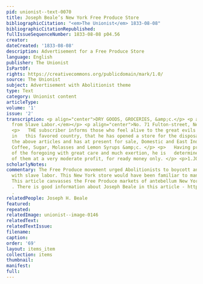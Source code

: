 ```yaml
---
pid: unionist--text-0070
title: Joseph Beale’s New York Free Produce Store
bibliographicCitation: "<em>The Unionist</em> 1833-08-08"
bibliographicCitationRepublished: 
fullIssueSequenceNumber: 1833-08-08 p04.56
creator: 
dateCreated: '1833-08-08'
description: Advertisement for a Free Produce Store
language: English
publisher: The Unionist
IsPartOf: 
rights: https://creativecommons.org/publicdomain/mark/1.0/
source: The Unionist
subject: Advertisement with Abolitionist theme
type: Text
category: Unionist content
articleType: 
volume: '1'
issue: '2'
transcription: <p align="center">DRY GOODS, GROCERIES, &amp;c.</p> <p align="center"><em>Free
  from Slave Labor.</em></p> <p align="center">No. 71 Fulton-street, New York.</p>
  <p>   THE subscriber informs those who feel alive to the great evils of Slavery
  in   this favored country, that he has opened a store for the disposal   <em>exclusively</em>   of
  the above articles and has at present for sale, Domestic and East India   manufactures—Rice,
  Coffee, Sugar, Molasses and Lemon Syrups &amp;c. </p> <p>   Having procured many
  of the foregoing with great care and much exertion, he is   determined to dispose
  of them at a very moderate profit, for ready money only. </p> <p>1.JOSEPH H. BEALE.</p>
scholarlyNotes: 
commentary: The Free Produce movement urged Abolitionists to boycott any goods made
  with slave labor. This New York store would have been familiar to many of the students.
  This article canvasses the Free Produce markets of antebellum New York City - https://www.nyfoodstory.com/wp-content/uploads/2020/11/2013_CHNY_NY_Foodstory_FINAL-2.pdf
  . There is good information about Joseph Beale in this article - https://vermonthistory.org/journal/69/vt69_s04.pdf
  .
relatedPeople: Joseph H. Beale
featured: 
repeated: 
relatedImage: unionist--image-0146
relatedText: 
relatedTextIssue: 
filename: 
caption: 
order: '69'
layout: items_item
collection: items
thumbnail: 
manifest: 
full: 
---
```

